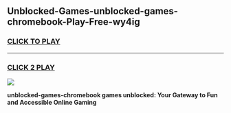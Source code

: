 
## Unblocked-Games-unblocked-games-chromebook-Play-Free-wy4ig
<h3>
<a href="https://premium76.site?title=unblocked-games-chromebook&ref=23A">CLICK TO PLAY</a></h3>
<hr>

<h3>
<a href="https://premium76.site?title=unblocked-games-chromebook&ref=23A">CLICK 2 PLAY</a>
  
</h3>

<a href="https://premium76.site?title=unblocked-games-chromebook&ref=23A"><img src="https://clearcache.store/games.png"></a>


**unblocked-games-chromebook games unblocked: Your Gateway to Fun and Accessible Online Gaming**
